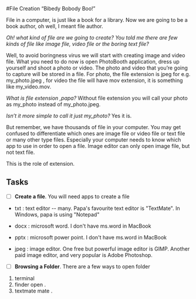 #File Creation “Bibedy Bobody Boo!”

File in a computer, is just like a book for a library.
Now we are going to be a book author, oh well, I meant file author. 

_Oh! what kind of file are we going to create? You told me there are few kinds of file like image file, video file or the boring text file?_

Well, to avoid boringness virus we will start with creating image and video file. What you need to do now is open PhotoBooth application, dress up yourself and shoot a photo or video. The photo and video that you’re going to capture will be stored in a file. For photo, the file extension is jpeg for e.g. my_photo.jpeg , for video the file will have mov extension, it is something like my_video.mov.


_What is file extension ,papa?_
Without file extension you will call your photo as my_photo instead of my_photo.jpeg. 

_Isn’t it more simple to call it just my_photo?_
Yes it is.

But remember, we have thousands of file in your computer. You may get confused to differentiate which ones are image file or video file or text file or many other type files. Especially your computer needs to know which app to use in order to open a file. Image editor can only open image file, but not text file. 

This is the role of extension.

## Tasks
- [ ] __Create a file__. You will need apps to create a file
    
* txt   : text editor -- many. Papa's favourite text editor is "TextMate". In Windows, papa is using "Notepad"
    
* docx  : microsoft word. I don't have ms.word in MacBook
   
* pptx  : microsoft power point. I don't have ms.word in MacBook
    
* jpeg  : image editor. One free but powerful image editor is GIMP. Another paid image editor, and very popular is Adobe Photoshop.

- [ ] __Browsing a Folder__. There are a few ways to open folder
1. terminal
2. finder open .
3. textmate mate .
